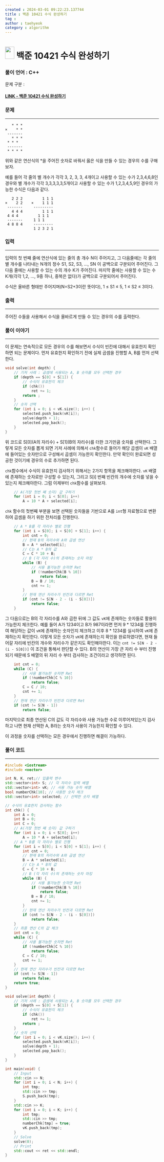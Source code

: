 ```yaml
---
created : 2024-03-01 09:22:23.137744
title : 백준 10421 수식 완성하기
tag : 
author : taehyeok
category : algorithm
---
```

# <img src="https://d2gd6pc034wcta.cloudfront.net/tier/11.svg" width="30" height="40"> 백준 10421 수식 완성하기


### 풀이 언어 : C++

문제 구분 : 
#### [LINK - 백준 10421 수식 완성하기](https://www.acmicpc.net/problem/10421)

### 문제
<hr>

```
   * * *
×    * *
 -------
   * * *
 * * *
 -------
 * * * *
 ```
위와 같은 연산식의 *을 주어진 숫자로 바꿔서 옳은 식을 만들 수 있는 경우의 수를 구해보자.

예를 들어 각 줄의 별 개수가 각각 3, 2, 3, 3, 4개이고 사용할 수 있는 수가 2,3,4,6,8인 경우와 별 개수가 각각 3,3,3,3,3,5개이고 사용할 수 있는 수가 1,2,3,4,5,9인 경우의 가능한 수식은 다음과 같다.

```
   2 2 2         1 1 1
×    2 2    ×    1 1 1
 -------     ---------
   4 4 4         1 1 1
 4 4 4         1 1 1
 -------     1 1 1 
 4 8 8 4     ---------
             1 2 3 2 1
```

### 입력
<hr>

입력의 첫 번째 줄에 연산식에 있는 줄의 총 개수 N이 주어지고, 그 다음줄에는 각 줄의 별 개수를 나타내는 N개의 정수 S1, S2, S3, …, SN 이 공백으로 구분되어 주어진다. 그 다음 줄에는 사용할 수 있는 수의 개수 K가 주어진다. 마지막 줄에는 사용할 수 있는 수 K개(각각 1,2, …, 9중 하나, 중복은 없다)가 공백으로 구분되어서 주어진다.

수식은 올바른 형태만 주어지며(N=S2+3이란 뜻이다), 1 ≤ S1 ≤ 5, 1 ≤ S2 ≤ 3이다.
### 출력
<hr>

주어진 수들을 사용해서 수식을 올바르게 만들 수 있는 경우의 수를 출력한다.
### 풀이 이야기
<hr>

이 문제는 연속적으로 모든 경우의 수를 해보면서 수식이 빈칸에 대해서 유효한지 확인하면 되는 문제이다. 먼저 유효한지 확인하기 전에 실제 곱셈을 진행할 A, B를 먼저 선택한다.

```c++
void solve(int depth) {
    // 기저 사례 : 곱셈에 사용되는 A, B 숫자를 모두 선택한 경우
    if (depth == S[0] + S[1]) {
        // 수식이 유효한지 체크
        if (chk())
            ret += 1;
        return ;
    }
    // 숫자 선택
    for (int i = 0; i < vK.size(); i++) {
        selected.push_back(vK[i]);
        solve(depth + 1);
        selected.pop_back();
    }
}
```
위 코드로 S[0](A의 자리수) + S[1](B의 자리수)를 더한 크기만큼 숫자를 선택한다. 그렇게 모든 숫자를 뽑게 되면 기저 사례에 의해서 `chk`함수로 들어가 해당 곱셈이 `vK` 배열에 들어있는 숫자만으로 구성해서 곱셈이 가능한지 확인한다. 만약 확인이 완료되면 성공한 것이기에 경우의 수로 추가하면 된다.

`chk`함수에서 수식이 유효한지 검사하기 위해서는 2가지 항목을 체크해야한다. `vK` 배열에 존재하는 숫자로만 구성할 수 있는지, 그리고 S[i] 번째 빈칸의 개수에 숫자를 넣을 수 있는지 체크해야한다. 그럼 이제부터 `chk`함수를 살펴보자.

```c++
    // A(가장 첫번 째 숫자) 값 구하기
    for (int i = 0; i < S[0]; i++)
        A = 10 * A + selected[i];
```
`chk` 함수의 첫번째 부분을 보면 선택된 숫자들을 기반으로 A를 `int`형 자료형으로 변환하여 곱셈을 하기 위한 전처리를 진행한다.

```c++
    // A * B를 각 자리수 별로 진행
    for (int i = S[0]; i < S[0] + S[1]; i++) {
        int cnt = 0;
        // 현재 B의 자리수와 A와 곱셈 연산
        B = A * selected[i];
        // C는 A * B의 값
        C = C * 10 + B;
        // B (각 자리 수)의 존재하는 숫자 마킹
        while (B) {
            // 사용 불가능한 숫자면 Ret
            if (!numberChk[B % 10])
                return false;
            B = B / 10;
            cnt += 1;
        }
        // 현재 연산 자리수가 빈칸과 다르면 Ret
        if (cnt != S[N - 2 - (i - S[0])])
            return false;
    }
```
그 다음으로는 B의 각 자리수를 A와 곱한 뒤에 그 값도 `vK`에 존재하는 숫자들로 활용이 가능한지 체크한다. 예를 들어 A가 1234이고 B가 987이라면 먼저 9 * 1234를 진행하여 해당하는 값이 `vK`에 존재하는 숫자인지 체크하고 이후 8 * 1234를 실시하여 `vK`에 존재하는지 확인한다. 이렇게 모든 숫자가 `vK`에 존재하는지 확인을 완료하였다면, 현재 들어갈 자리에 빈칸의 개수와 자리수가 같은지도 확인해야한다. 이는 `cnt != S[N - 2 - (i - S[0])]` 이 조건을 통해서 판단할 수 있다. B의 연산이 가장 큰 자리 수 부터 진행되기 때문에 S 배열의 뒤 자리 수 부터 검사하는 조건이라고 생각하면 된다.

```c++
    int cnt = 0;
    while (C) {
        // 사용 불가능한 숫자면 Ret
        if (!numberChk[C % 10])
            return false;
        C = C / 10;
        cnt += 1;
    }
    // 현재 연산 자리수가 빈칸과 다르면 Ret
    if (cnt != S[N - 1])
        return false;
```
마지막으로 최종 연산된 C의 값도 각 자리수와 사용 가능한 수로 이루어져있는지 검사하고 나면 현재 선택한 A, B라는 숫자가 사용이 가능한지 확인할 수 있다.

이 과정을 숫자를 선택하는 모든 경우에서 진행하면 해결이 가능하다.

### 풀이 코드
<hr>

``` c++
#include <iostream>
#include <vector>

int N, K, ret;// 입출력 변수
std::vector<int> S; // 각 자리수 입력 배열
std::vector<int> vK; // 사용 가능 숫자 배열
bool numberChk[10]; // 사용한 숫자 체크
std::vector<int> selected; // 선택한 숫자 배열

// 수식이 유효한지 검사하는 함수
int chk() {
    int A = 0;
    int B = 0;
    int C = 0;
    // A(가장 첫번 째 숫자) 값 구하기
    for (int i = 0; i < S[0]; i++)
        A = 10 * A + selected[i];
    // A * B를 각 자리수 별로 진행
    for (int i = S[0]; i < S[0] + S[1]; i++) {
        int cnt = 0;
        // 현재 B의 자리수와 A와 곱셈 연산
        B = A * selected[i];
        // C는 A * B의 값
        C = C * 10 + B;
        // B (각 자리 수)의 존재하는 숫자 마킹
        while (B) {
            // 사용 불가능한 숫자면 Ret
            if (!numberChk[B % 10])
                return false;
            B = B / 10;
            cnt += 1;
        }
        // 현재 연산 자리수가 빈칸과 다르면 Ret
        if (cnt != S[N - 2 - (i - S[0])])
            return false;
    }
    // 최종 연산 C의 값 체크
    int cnt = 0;
    while (C) {
        // 사용 불가능한 숫자면 Ret
        if (!numberChk[C % 10])
            return false;
        C = C / 10;
        cnt += 1;
    }
    // 현재 연산 자리수가 빈칸과 다르면 Ret
    if (cnt != S[N - 1])
        return false;
    return true;
}

void solve(int depth) {
    // 기저 사례 : 곱셈에 사용되는 A, B 숫자를 모두 선택한 경우
    if (depth == S[0] + S[1]) {
        // 수식이 유효한지 체크
        if (chk())
            ret += 1;
        return ;
    }
    // 숫자 선택
    for (int i = 0; i < vK.size(); i++) {
        selected.push_back(vK[i]);
        solve(depth + 1);
        selected.pop_back();
    }
}

int main(void) {
    // Input
    std::cin >> N;
    for (int i = 0; i < N; i++) {
        int tmp;
        std::cin >> tmp;
        S.push_back(tmp);
    }
    std::cin >> K;
    for (int i = 0; i < K; i++) {
        int tmp;
        std::cin >> tmp;
        numberChk[tmp] = true;
        vK.push_back(tmp);
    }
    // Solve
    solve(0);
    // Print
    std::cout << ret << std::endl;
}
```

